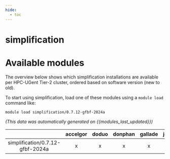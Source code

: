 ```yaml
---
hide:
  - toc
---
```


simplification
==============

# Available modules


The overview below shows which simplification installations are available per HPC-UGent Tier-2 cluster, ordered based on software version (new to old).

To start using simplification, load one of these modules using a `module load` command like:

```shell
module load simplification/0.7.12-gfbf-2024a
```

*(This data was automatically generated on {{modules_last_updated}})*

| |accelgor|doduo|donphan|gallade|joltik|litleo|shinx|
| :---: | :---: | :---: | :---: | :---: | :---: | :---: | :---: |
|simplification/0.7.12-gfbf-2024a|x|x|x|x|x|x|x|
